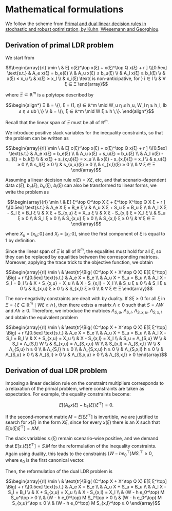 # Mathematical formulations

We follow the scheme from [Primal and dual linear decision rules in stochastic and robust optimization, by Kuhn, Wiesemann and Georghiou](https://link.springer.com/article/10.1007/s10107-009-0331-4).

## Derivation of primal LDR problem

We start from
```math
\begin{array}{rl}
\min \ & E[ c(ξ)^\top x(ξ) + x(ξ)^\top Q x(ξ) + r ] \\[0.5ex]
\text{s.t.} & A_e x(ξ) = b_e(ξ) \\
& A_u x(ξ) ≤ b_u(ξ) \\
& A_l x(ξ) ≥ b_l(ξ) \\
& x(ξ) ≤ x_u \\
& x(ξ) ≥ x_l \\
& x_i(ξ) \text{ is non-anticipative, for } i ∈ I \\
& ∀ ξ ∈ Ξ
\end{array}
```
where $Ξ ⊂ ℝ^m$ is a polytope described by
```math
\begin{align*}
Ξ & = \{\, ξ = (1, η) ∈ ℝ^m \mid W_u η ≤ h_u, W_l η ≥ h_l, lb ≤ η ≤ ub \,\} \\
& = \{\, ξ ∈ ℝ^m \mid W ξ ≥ h \,\}.
\end{align*}
```
Recall that the linear span of $Ξ$ must be all of $ℝ^m$.

We introduce positive slack variables for the inequality constraints, so that the problem can be written as
```math
\begin{array}{rl}
\min \ & E[ c(ξ)^\top x(ξ) + x(ξ)^\top Q x(ξ) + r ] \\[0.5ex]
\text{s.t.} & A_e x(ξ) = b_e(ξ) \\
& A_u x(ξ) + s_u(ξ) = b_u(ξ) \\
& A_l x(ξ) - s_l(ξ) = b_l(ξ) \\
& x(ξ) + s_{x,u}(ξ) = x_u \\
& x(ξ) - s_{x,l}(ξ) = x_l \\
& s_u(ξ) ≥ 0 \\
& s_l(ξ) ≥ 0 \\
& s_{x,u}(ξ) ≥ 0 \\
& s_{x,l}(ξ) ≥ 0 \\
& ∀ ξ ∈ Ξ
\end{array}
```

Assuming a linear decision rule $x(ξ) = X ξ$, etc, and that scenario-dependent data $c(ξ)$, $b_e(ξ)$, $b_u(ξ)$, $b_l(ξ)$ can also be transformed to linear forms, we write the problem as
```math
\begin{array}{rl}
\min \ & E[ ξ^\top C^\top X ξ + ξ^\top X^\top Q X ξ + r ] \\[0.5ex]
\text{s.t.} & A_e X ξ = B_e ξ \\
& A_u X ξ + S_u ξ = B_u ξ \\
& A_l X ξ - S_l ξ = B_l ξ \\
& X ξ + S_{x,u} ξ = X_u ξ \\
& X ξ - S_{x,l} ξ = X_l ξ \\
& S_u ξ ≥ 0 \\
& S_l ξ ≥ 0 \\
& S_{x,u} ξ ≥ 0 \\
& S_{x,l} ξ ≥ 0 \\
& ∀ ξ ∈ Ξ
\end{array}
```
where $X_u = [x_u; 0]$ and $X_l = [x_l; 0]$, since the first component of $ξ$ is equal to $1$ by definition.

Since the linear span of $Ξ$ is all of $ℝ^m$, the equalities must hold for all $ξ$, so they can be replaced by equalities between the corresponding matrices.
Moreover, applying the trace trick to the objective function, we obtain
```math
\begin{array}{rl}
\min \ & \text{tr}\Big( (C^\top X + X^\top Q X) E[ξ ξ^\top] \Big) + r \\[0.5ex]
\text{s.t.} & A_e X = B_e \\
& A_u X + S_u = B_u \\
& A_l X - S_l = B_l \\
& X + S_{x,u} = X_u \\
& X - S_{x,l} = X_l \\
& S_u ξ ≥ 0 \\
& S_l ξ ≥ 0 \\
& S_{x,u} ξ ≥ 0 \\
& S_{x,l} ξ ≥ 0 \\
& ∀ ξ ∈ Ξ
\end{array}
```

The non-negativity constraints are dealt with by duality.
If $S ξ ≥ 0$ for all $ξ$ in $Ξ = \{\, ξ ∈ ℝ^m \mid W ξ ≥ h \,\}$, then there exists a matrix $Λ ≥ 0$ such that $S = Λ W$ and $Λ h ≥ 0$.
Therefore, we introduce the matrices $Λ_{S,u}$, $Λ_{S,l}$, $Λ_{S,x,u}$, $Λ_{S,x,l}$ and obtain the equivalent problem
```math
\begin{array}{rl}
\min \ & \text{tr}\Big( (C^\top X + X^\top Q X) E[ξ ξ^\top] \Big) + r \\[0.5ex]
\text{s.t.} & A_e X = B_e \\
& A_u X + S_u = B_u \\
& A_l X - S_l = B_l \\
& X + S_{x,u} = X_u \\
& X - S_{x,l} = X_l \\
& S_u = Λ_{S,u} W \\
& S_l = Λ_{S,l} W \\
& S_{x,u} = Λ_{S,x,u} W \\
& S_{x,l} = Λ_{S,x,l} W \\
& Λ_{S,u} h ≥ 0 \\
& Λ_{S,l} h ≥ 0 \\
& Λ_{S,x,u} h ≥ 0 \\
& Λ_{S,x,l} h ≥ 0 \\
& Λ_{S,u} ≥ 0 \\
& Λ_{S,l} ≥ 0 \\
& Λ_{S,x,u} ≥ 0 \\
& Λ_{S,x,l} ≥ 0
\end{array}
```

## Derivation of dual LDR problem

Imposing a linear decision rule on the constraint multipliers corresponds to a relaxation of the primal problem, where constraints are taken as expectation.
For example, the equality constraints become:
```math
E[ (A_e x(ξ) - b_e(ξ)) ξ^\top ] = 0.
```

If the second-moment matrix $M = E[ξ ξ^\top]$ is invertible, we are justified to search for $x(ξ)$ in the form $X ξ$, since for every $x(ξ)$ there is an $X$ such that $E[ x(ξ) ξ^\top ] = X M$.

The slack variables $s_{\cdot}(\xi)$ remain scenario-wise positive, and we demand that $E[ s_{\cdot}(ξ) ξ^\top ] = S_{\cdot} M$ for the reformulation of the inequality constraints.
Again using duality, this leads to the constraints $(W - h e_0^\top) M S_{\cdot}^\top ≥ 0$, where $e_0$ is the first canonical vector.

Then, the reformulation of the dual LDR problem is
```math
\begin{array}{rl}
\min \ & \text{tr}\Big( (C^\top X + X^\top Q X) E[ξ ξ^\top] \Big) + r \\[0.5ex]
\text{s.t.} & A_e X = B_e \\
& A_u X + S_u = B_u \\
& A_l X - S_l = B_l \\
& X + S_{x,u} = X_u \\
& X - S_{x,l} = X_l \\
& (W - h e_0^\top) M S_u^\top ≥ 0 \\
& (W - h e_0^\top) M S_l^\top ≥ 0 \\
& (W - h e_0^\top) M S_{x,u}^\top ≥ 0 \\
& (W - h e_0^\top) M S_{x,l}^\top ≥ 0
\end{array}
```
